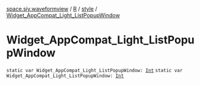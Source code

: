 [space.siy.waveformview](../../index.md) / [R](../index.md) / [style](index.md) / [Widget_AppCompat_Light_ListPopupWindow](./-widget_-app-compat_-light_-list-popup-window.md)

# Widget_AppCompat_Light_ListPopupWindow

`static var Widget_AppCompat_Light_ListPopupWindow: `[`Int`](https://kotlinlang.org/api/latest/jvm/stdlib/kotlin/-int/index.html)
`static var Widget_AppCompat_Light_ListPopupWindow: `[`Int`](https://kotlinlang.org/api/latest/jvm/stdlib/kotlin/-int/index.html)